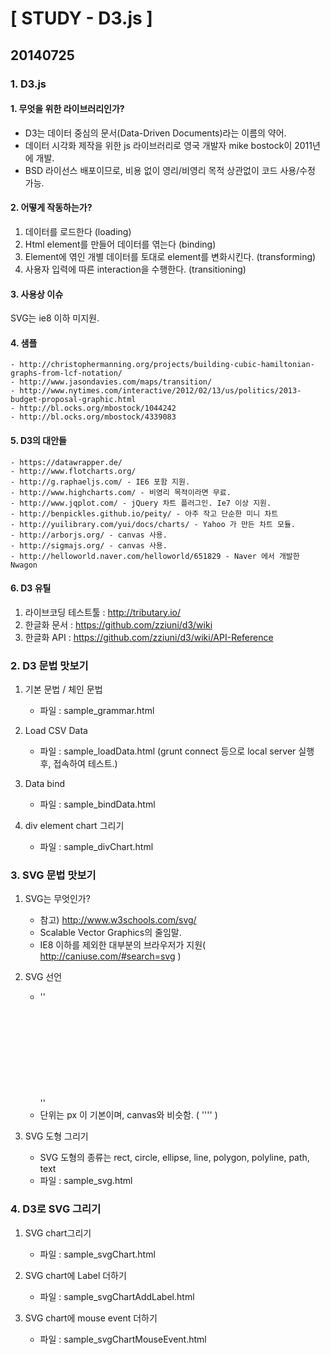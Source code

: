 # [ STUDY - D3.js ]

## 20140725

### 1. D3.js
#### 1. 무엇을 위한 라이브러리인가?
- D3는 데이터 중심의 문서(Data-Driven Documents)라는 이름의 약어.
- 데이터 시각화 제작을 위한 js 라이브러리로 영국 개발자 mike bostock이 2011년에 개발. 
- BSD 라이선스 배포이므로, 비용 없이 영리/비영리 목적 상관없이 코드 사용/수정 가능.

#### 2. 어떻게 작동하는가?
1. 데이터를 로드한다 (loading)
2. Html element를 만들어 데이터를 엮는다 (binding)
3. Element에 엮인 개별 데이터를 토대로 element를 변화시킨다. (transforming)
4. 사용자 입력에 따른 interaction을 수행한다. (transitioning)

#### 3. 사용상 이슈
SVG는 ie8 이하 미지원.

#### 4. 샘플
	- http://christophermanning.org/projects/building-cubic-hamiltonian-graphs-from-lcf-notation/ 
	- http://www.jasondavies.com/maps/transition/ 
	- http://www.nytimes.com/interactive/2012/02/13/us/politics/2013-budget-proposal-graphic.html 
	- http://bl.ocks.org/mbostock/1044242 
	- http://bl.ocks.org/mbostock/4339083 

#### 5. D3의 대안들
	- https://datawrapper.de/ 
	- http://www.flotcharts.org/ 
	- http://g.raphaeljs.com/ - IE6 포함 지원.
	- http://www.highcharts.com/ - 비영리 목적이라면 무료. 
	- http://www.jqplot.com/ - jQuery 차트 플러그인. Ie7 이상 지원.
	- http://benpickles.github.io/peity/ - 아주 작고 단순한 미니 차트
	- http://yuilibrary.com/yui/docs/charts/ - Yahoo 가 만든 차트 모듈.
	- http://arborjs.org/ - canvas 사용.
	- http://sigmajs.org/ - canvas 사용.
	- http://helloworld.naver.com/helloworld/651829 - Naver 에서 개발한 Nwagon

#### 6. D3 유틸
1. 라이브코딩 테스트툴 : http://tributary.io/ 
2. 한글화 문서 : https://github.com/zziuni/d3/wiki
3. 한글화 API : https://github.com/zziuni/d3/wiki/API-Reference


### 2. D3 문법 맛보기
1. 기본 문법 / 체인 문법
	* 파일 : sample_grammar.html

2. Load CSV Data 
	* 파일 : sample_loadData.html (grunt connect 등으로 local server 실행 후, 접속하여 테스트.)

3. Data bind 
	* 파일 : sample_bindData.html

4. div element chart 그리기
	* 파일 : sample_divChart.html


### 3. SVG 문법 맛보기
1. SVG는 무엇인가?
	* 참고) http://www.w3schools.com/svg/ 
	* Scalable Vector Graphics의 줄임말.
	* IE8 이하를 제외한 대부분의 브라우저가 지원( http://caniuse.com/#search=svg )

2. SVG 선언
	* ''<svg width=”500” height=”50”></svg>''
	* 단위는 px 이 기본이며, canvas와 비슷함. ( ''<canvas id=”myCanvas” width=”500” height=”50”></canvas>'' )

3. SVG 도형 그리기
	* SVG 도형의 종류는 rect, circle, ellipse, line, polygon, polyline, path, text 
	* 파일 : sample_svg.html


### 4. D3로 SVG 그리기
1. SVG chart그리기
	* 파일 : sample_svgChart.html

2. SVG chart에 Label 더하기
	* 파일 : sample_svgChartAddLabel.html

3. SVG chart에 mouse event 더하기
	* 파일 : sample_svgChartMouseEvent.html